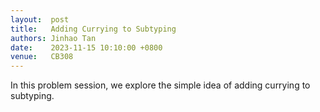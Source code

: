 ```yaml
--- 
layout:  post 
title:   Adding Currying to Subtyping
authors: Jinhao Tan
date:    2023-11-15 10:10:00 +0800
venue:   CB308
--- 
```


In this problem session, we explore the simple idea of adding currying to subtyping.
